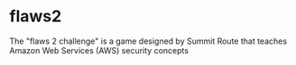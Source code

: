 # flaws2
The "flaws 2 challenge" is a game designed by Summit Route that teaches Amazon Web Services (AWS) security concepts
